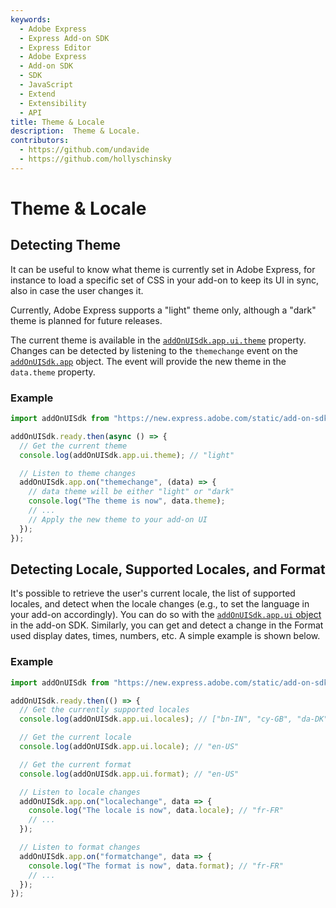 ```yaml
---
keywords:
  - Adobe Express
  - Express Add-on SDK
  - Express Editor
  - Adobe Express
  - Add-on SDK
  - SDK
  - JavaScript
  - Extend
  - Extensibility
  - API
title: Theme & Locale
description:  Theme & Locale.
contributors:
  - https://github.com/undavide
  - https://github.com/hollyschinsky
---
```


# Theme & Locale

## Detecting Theme

It can be useful to know what theme is currently set in Adobe Express, for instance to load a specific set of CSS in your add-on to keep its UI in sync, also in case the user changes it.

<InlineAlert slots="text" variant="info"/>

Currently, Adobe Express supports a "light" theme only, although a "dark" theme is planned for future releases.

The current theme is available in the [`addOnUISdk.app.ui.theme`](../../../references/addonsdk/app-ui.md#theme) property. Changes can be detected by listening to the `themechange` event on the [`addOnUISdk.app`](../../../references/addonsdk/addonsdk-app.md) object. The event will provide the new theme in the `data.theme` property.

### Example

```js
import addOnUISdk from "https://new.express.adobe.com/static/add-on-sdk/sdk.js";

addOnUISdk.ready.then(async () => {    
  // Get the current theme
  console.log(addOnUISdk.app.ui.theme); // "light"

  // Listen to theme changes
  addOnUISdk.app.on("themechange", (data) => {
    // data theme will be either "light" or "dark"
    console.log("The theme is now", data.theme);
    // ... 
    // Apply the new theme to your add-on UI
  });
});
```

## Detecting Locale, Supported Locales, and Format

It's possible to retrieve the user's current locale, the list of supported locales, and detect when the locale changes (e.g., to set the language in your add-on accordingly). You can do so with the [`addOnUISdk.app.ui` object](/references/addonsdk/app-ui.md#locale) in the add-on SDK. Similarly, you can get and detect a change in the Format used display dates, times, numbers, etc. A simple example is shown below.

### Example

```js
import addOnUISdk from "https://new.express.adobe.com/static/add-on-sdk/sdk.js";

addOnUISdk.ready.then(() => {
  // Get the currently supported locales
  console.log(addOnUISdk.app.ui.locales); // ["bn-IN", "cy-GB", "da-DK", ...]

  // Get the current locale
  console.log(addOnUISdk.app.ui.locale); // "en-US"

  // Get the current format
  console.log(addOnUISdk.app.ui.format); // "en-US"

  // Listen to locale changes
  addOnUISdk.app.on("localechange", data => {
    console.log("The locale is now", data.locale); // "fr-FR"
    // ... 
  });

  // Listen to format changes
  addOnUISdk.app.on("formatchange", data => {
    console.log("The format is now", data.format); // "fr-FR"
    // ...
  });
});

```
